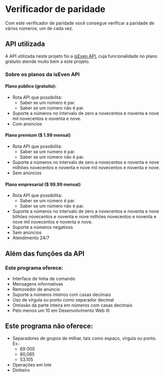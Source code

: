 # Verificador de paridade

Com este verificador de paridade você consegue verificar a paridade de vários números, um de cada vez.

## API utilizada

A API utilizada neste projeto foi a [isEven API](https://isevenapi.xyz/), cuja funcionalidade no plano gratuito atende muito bem a este projeto.

### Sobre os planos da isEven API

#### Plano público (gratuito):

- Rota API que possibilita:
    - Saber se um número é par.
    - Saber se um número não é par.
- Suporte a números no intervalo de zero a novecentos e noventa e nove mil novecentos e noventa e nove. 
- Com anúncios

#### Plano premium ($ 1.99 mensal)

- Rota API que possibilita:
    - Saber se um número é par.
    - Saber se um número não é par.
- Suporte a números no intervalo de zero a novecentos e noventa e nove milhões novecentos e noventa e nove mil novecentos e noventa e nove. 
- Sem anúncios

#### Plano empresarial ($ 99.99 mensal)

- Rota API que possibilita:
    - Saber se um número é par.
    - Saber se um número não é par.
- Suporte a números no intervalo de zero a novecentos e noventa e nove bilhões novecentos e noventa e nove milhões novecentos e noventa e nove mil novecentos e noventa e nove. 
- Suporte a números negativos
- Sem anúncios
- Atendimento 24/7

## Além das funções da API

### Este programa oferece:

- Interface de linha de comando
- Mensagens informativas
- Removedor de anúncio
- Suporte a números inteiros com casas decimais
- Uso de vírgula ou ponto como separador decimal
- Omissão da parte inteira em números com casas decimais
- Pelo menos um 10 em Desenvolvimento Web III

## Este programa não oferece:

- Separadores de grupos de milhar, tais como espaço, vírgula ou ponto. Ex.:
    - 69 000
    - 80,085
    - 53.105
- Operações em lote
- Dinheiro
